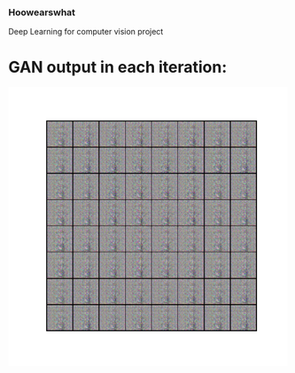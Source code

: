 ### Hoowearswhat

Deep Learning for computer vision project

<!--                                                               -->
<!-- Project sources:                                              -->
<!--                                                               -->
<!-- SRGAN - https://github.com/mseitzer/srgan                     -->
<!-- HED - https://github.com/zeakey/hed                           -->
<!-- TextureGAN - https://github.com/janesjanes/Pytorch-TextureGAN -->

# GAN output in each iteration:
![](fashion_v0.gif)